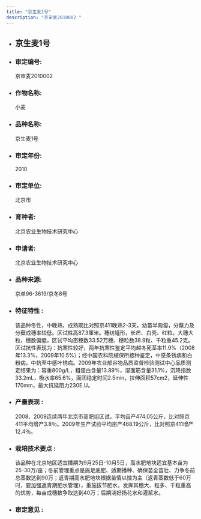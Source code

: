 ```yaml
---
title: "京生麦1号"
description: "京审麦2010002 "
---
```

* ## 京生麦1号
* ###  审定编号:  
   京审麦2010002 

*  ### 作物名称:  
   小麦

*   ###  品种名称: 
    京生麦1号

*   ### 审定年份: 
    2010

*   ### 审定单位:  
    北京市

*   ### 育种者:  
    北京农业生物技术研究中心

*   ### 申请者:  
    北京农业生物技术研究中心

*   ### 品种来源:  
    京单96-3619/京冬8号

*   ### 特征特性 : 
    该品种冬性，中晚熟，成熟期比对照京411晚熟2-3天。幼苗半匍匐，分蘖力及分蘖成穗率较低。区试株高87.3厘米。穗纺锤形，长芒、白壳、红粒。大穗大粒，穗数偏低，区试平均亩穗数33.52万穗、穗粒数38.9粒、千粒重45.2克。区试抗性表现为：抗寒性较好，两年抗寒性鉴定平均越冬死茎率11.9%（2008年13.3%，2009年10.5%）；经中国农科院植保所接种鉴定，中感条锈病和白粉病，中抗至中感叶锈病。2009年农业部谷物品质监督检验测试中心品质测定结果为：容重800g/L，粗蛋白含量13.89%，湿面筋含量31.1%，沉降指数33.2mL，吸水率65.6%，面团稳定时间2.5min，拉伸面积57cm2，延伸性170mm，最大抗延阻力230E.U。

*   ### 产量表现 : 
    2008、2009连续两年北京市高肥组区试，平均亩产474.05公斤，比对照京411平均增产3.8％。2009年生产试验平均亩产468.19公斤，比对照京411增产12.4％。

*   ### 栽培技术要点 : 
    该品种在北京地区适宜播期为9月25日-10月5日，高水肥地块适宜基本苗为25-30万/亩；冬前管理重点是施足底肥、适期播种、确保苗全苗壮、力争冬前总茎数达到90万；返青期高水肥地块根据苗情以控为主（返青茎数低于60万时，要加强返青期肥水管理），重施拔节肥水，发挥其穗大、粒多、千粒重高的优势，每亩成穗数争取达到40万；后期浇好扬花水和灌浆水。

*   ### 审定意见 : 
    
